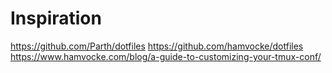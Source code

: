 # Inspiration
https://github.com/Parth/dotfiles
https://github.com/hamvocke/dotfiles
https://www.hamvocke.com/blog/a-guide-to-customizing-your-tmux-conf/

